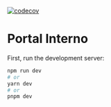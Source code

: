 [![codecov](https://codecov.io/gh/Maua-Dev/portal_interno_front/branch/develop/graph/badge.svg?token=DUL3UPD6I6)](https://codecov.io/gh/Maua-Dev/portal_interno_front)

# Portal Interno

First, run the development server:

```bash
npm run dev
# or
yarn dev
# or
pnpm dev
```
